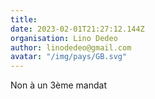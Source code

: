 ```yaml
---
title: 
date: 2023-02-01T21:27:12.144Z
organisation: Lino Dedeo 
author: linodedeo@gmail.com
avatar: "/img/pays/GB.svg"
---
```


Non à un 3ème mandat 